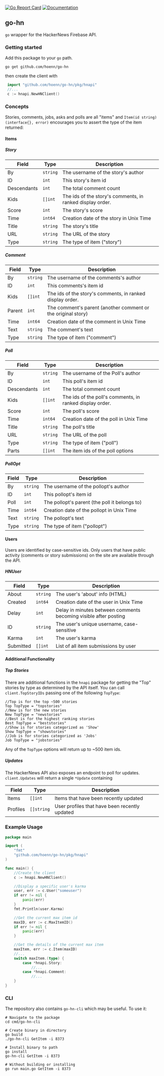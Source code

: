 [![Go Report Card](https://goreportcard.com/badge/github.com/hoenn/go-hn)](https://goreportcard.com/report/github.com/hoenn/go-hn)
[![Documentation](https://godoc.org/github.com/Hoenn/go-hn?status.svg)](http://godoc.org/github.com/Hoenn/go-hn)

## go-hn
`go` wrapper for the HackerNews Firebase API.

### Getting started

Add this package to your `go` path.

`go get github.com/hoenn/go-hn`

then create the client with

```go
 import "github.com/hoenn/go-hn/pkg/hnapi"
 //...
 c := hnapi.NewHNClient()
```

### Concepts
Stories, comments, jobs, asks and polls are all "items" and `Item(id string) (interface{}, error)` encourages you to assert the type of the item returned:

#### Items

##### Story
Field | Type | Description
------|------|------------
By      | `string`    | The username of the story's author
ID      | `int`       | This story's item id
Descendants | `int`   | The total comment count
Kids    | `[]int`     | The ids of the story's comments, in ranked display order.
Score   | `int`       | The story's score
Time    | `int64`     | Creation date of the story in Unix Time
Title   | `string`    | The story's title
URL     | `string`    | The URL of the story
Type    | `string`    | The type of item ("story")

##### Comment
Field | Type | Description
------|------|------------
By      | `string`    | The username of the comments's author
ID      | `int`       | This comments's item id
Kids    | `[]int`     | The ids of the story's comments, in ranked display order.
Parent  | `int`       | The comment's parent (another comment or the original story)
Time    | `int64`     | Creation date of the comment in Unix Time
Text    | `string`    | The comment's text
Type    | `string`    | The type of item ("comment")

##### Poll
Field | Type | Description
------|------|------------
By      | `string`    | The username of the Poll's author
ID      | `int`       | This poll's item id
Descendants | `int`   | The total comment count
Kids    | `[]int`     | The ids of the poll's comments, in ranked display order.
Score   | `int`       | The poll's score
Time    | `int64`     | Creation date of the poll in Unix Time
Title   | `string`    | The poll's title
URL     | `string`    | The URL of the poll
Type    | `string`    | The type of item ("poll")
Parts   | `[]int`     | The item ids of the poll options

##### PollOpt
Field | Type | Description
------|------|------------
By      | `string`    | The username of the pollopt's author
ID      | `int`       | This pollopt's item id
Poll    | `int`       | The pollopt's parent (the poll it belongs to)
Time    | `int64`     | Creation date of the pollopt in Unix Time
Text    | `string`    | The pollopt's text
Type    | `string`    | The type of item ("pollopt")

#### Users
Users are identified by case-sensitive ids. Only users that have public activity (comments or story submissions) on the site are available through the API.

##### HNUser
Field | Type | Description
------|------|------------
About       | `string`    | The user's 'about' info (HTML)
Created     | `int64`     | Creation date of the user in Unix Time
Delay       | `int`       | Delay in minutes between comments becoming visible after posting
ID          | `string`  | The user's unique username, case-sensitive
Karma       | `int`       | The user's karma
Submitted   | `[]int`     | List of all item submissions by user


#### Additional Functionality

##### Top Stories
There are additional functions in the `hnapi` package for getting the "Top" stories by type as determined by the API itself. You can call `client.TopStoryIDs` passing one of the following `TopType`:
```
//Top is for the top ~500 stories
Top TopType = "topstories"
//New is for the new stories
New TopType = "newstories"
//Best is for the highest ranking stories
Best TopType = "beststories"
//Show is for stories categorized as 'Show'
Show TopType = "showstories"
//Job is for stories categorized as 'Jobs'
Job TopType = "jobstories"
```
Any of the `TopType` options will return up to ~500 item ids.

##### Updates
The HackerNews API also exposes an endpoint to poll for updates. `client.Updates` will return a single `*Update` containing

Field | Type | Description
------|------|------------
Items | `[]int` | Items that have been recently updated
Profiles | `[]string` | User profiles that have been recently updated

### Example Usage

```go
package main

import (
    "fmt"
    "github.com/hoenn/go-hn/pkg/hnapi"
)

func main() {
    //Create the client
    c := hnapi.NewHNClient()

    //Display a specific user's karma
    user, err := c.User("someuser")
    if err != nil {
        panic(err)
    }
    fmt.Println(user.Karma)

    //Get the current max item id
    maxID, err := c.MaxItemID()
    if err != nil {
        panic(err)
    }

    //Get the details of the current max item
    maxItem, err := c.Item(maxID)
    //...
    switch maxItem.(type) {
        case *hnapi.Story:
            //...
        case *hnapi.Comment:
            //...
    }
}
```

### CLI
The repository also contains `go-hn-cli` which may be useful. To use it:
```
# Navigate to the package
cd cmd/go-hn-cli

# Create binary in directory
go build
./go-hn-cli GetItem -i 8373

# Install binary to path
go install
go-hn-cli GetItem -i 8373

# Without building or installing
go run main.go GetItem -i 8373
```

